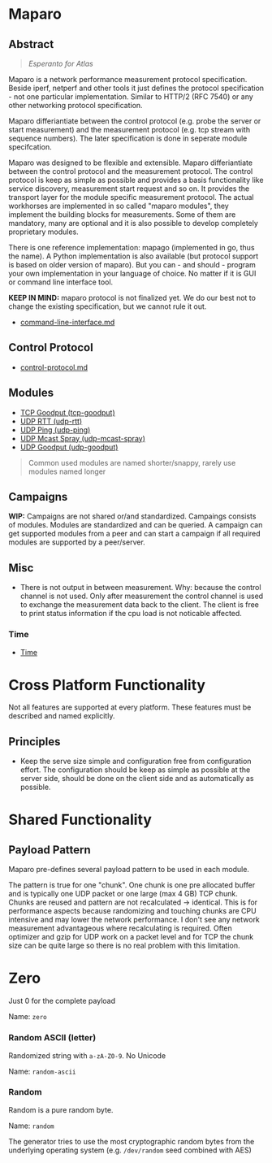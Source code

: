 # Maparo

## Abstract

> *Esperanto for Atlas*

Maparo is a network performance measurement protocol specification. Beside
iperf, netperf and other tools it just defines the protocol
specification - not one particular implementation. Similar to HTTP/2 (RFC 7540) or any
other networking protocol specification.

Maparo differiantiate between the control protocol (e.g. probe the server or
start measurement) and the measurement protocol (e.g. tcp stream with sequence
numbers). The later specification is done in seperate module specifcation.

Maparo was designed to be flexible and extensible. Maparo differiantiate
between the control protocol and the measurement protocol.  The control
protocol is keep as simple as possible and provides a basis functionality like
service discovery, measurement start request and so on. It provides the
transport layer for the module specific measurement protocol. The actual workhorses are
implemented in so called "maparo modules", they implement the building blocks
for measurements. Some of them are mandatory, many are optional and it is also
possible to develop completely proprietary modules.

There is one reference implementation: mapago (implemented in go, thus the
name). A Python implementation is also available (but protocol support is based
on older version of maparo). But you can - and should - program your own
implementation in your language of choice. No matter if it is GUI or command
line interface tool.

**KEEP IN MIND:** maparo protocol is not finalized yet. We do our best not to
change the existing specification, but we cannot rule it out.


- [command-line-interface.md](command-line-interface.md)

## Control Protocol

- [control-protocol.md](control-protocol.md)

## Modules

- [TCP Goodput (tcp-goodput)](mod-tcp-goodput.md)
- [UDP RTT (udp-rtt)](mod-udp-rtt.md)
- [UDP Ping (udp-ping)](mod-udp-ping.md)
- [UDP Mcast Spray (udp-mcast-spray)](mod-udp-mcast-spray.md)
- [UDP Goodput (udp-goodput)](mod-udp-goodput.md)

> Common used modules are named shorter/snappy, rarely use modules named
longer

## Campaigns

**WIP:** Campaigns are not shared or/and standardized. Campaings consists
of modules. Modules are standardized and can be queried. A campaign can
get supported modules from a peer and can start a campaign if all required
modules are supported by a peer/server.

## Misc

- There is not output in between measurement. Why: because the control
  channel is not used. Only after measurement the control channel is used
	to exchange the measurement data back to the client. The client is free
	to print status information if the cpu load is not noticable affected.

### Time

- [Time](time.md)


# Cross Platform Functionality

Not all features are supported at every platform. These features
must be described and named explicitly.

## Principles

- Keep the serve size simple and configuration free from configuration
  effort. The configuration should be keep as simple as possible at the
  server side, should be done on the client side and as automatically as
  possible.


# Shared Functionality

## Payload Pattern

Maparo pre-defines several payload pattern to be
used in each module.

The pattern is true for one "chunk". One chunk is one pre allocated buffer and
is typically one UDP packet or one large (max 4 GB) TCP chunk. Chunks are
reused and pattern are not recalculated -> identical. This is for performance
aspects because randomizing and touching chunks are CPU intensive and may lower
the network performance. I don't see any network measurement advantageous where
recalculating is required. Often optimizer and gzip for UDP work on a packet
level and for TCP the chunk size can be quite large so there is no real problem
with this limitation.

# Zero

Just 0 for the complete payload

Name: `zero`

### Random ASCII (letter)

Randomized string with `a-zA-Z0-9`. No Unicode

Name: `random-ascii`

### Random 

Random is a pure random byte.

Name: `random`

The generator tries to use the most cryptographic random bytes from the
underlying operating system (e.g. `/dev/random` seed combined with AES)


